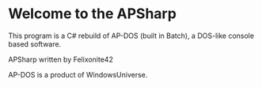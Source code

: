 # Welcome to the APSharp
This program is a C# rebuild of AP-DOS (built in Batch), a DOS-like console based software.


APSharp written by Felixonite42

AP-DOS is a product of WindowsUniverse.
